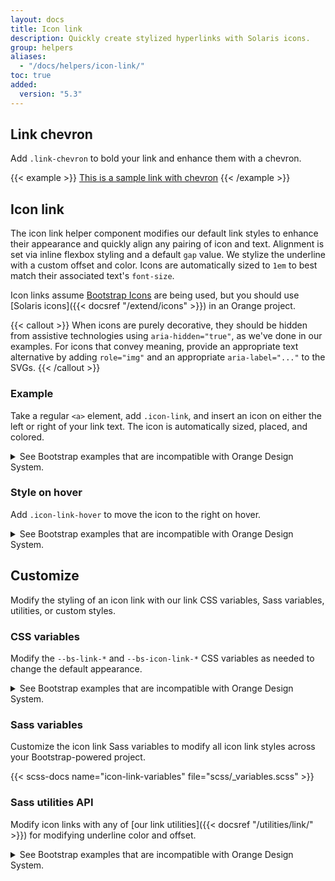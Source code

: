 ```yaml
---
layout: docs
title: Icon link
description: Quickly create stylized hyperlinks with Solaris icons.
group: helpers
aliases:
  - "/docs/helpers/icon-link/"
toc: true
added:
  version: "5.3"
---
```


## Link chevron

Add `.link-chevron` to bold your link and enhance them with a chevron.

{{< example >}}
<a class="link-chevron" href="#">This is a sample link with chevron</a>
{{< /example >}}

## Icon link

The icon link helper component modifies our default link styles to enhance their appearance and quickly align any pairing of icon and text. Alignment is set via inline flexbox styling and a default `gap` value. We stylize the underline with a custom offset and color. Icons are automatically sized to `1em` to best match their associated text's `font-size`.

Icon links assume [Bootstrap Icons](https://icons.getbootstrap.com) are being used, but you should use [Solaris icons]({{< docsref "/extend/icons" >}}) in an Orange project.

{{< callout >}}
When icons are purely decorative, they should be hidden from assistive technologies using `aria-hidden="true"`, as we've done in our examples. For icons that convey meaning, provide an appropriate text alternative by adding `role="img"` and an appropriate `aria-label="..."` to the SVGs.
{{< /callout >}}

### Example

Take a regular `<a>` element, add `.icon-link`, and insert an icon on either the left or right of your link text. The icon is automatically sized, placed, and colored.

<details>
<summary>See Bootstrap examples that are incompatible with Orange Design System.</summary>
<br>
{{< design-callout-alert >}}
This helper should be used carefully because the rendering provided in the following examples does not respect the Orange Design System specifications. But still, this helper could help in some cases to build specific ues cases or other reusable components.
{{< /design-callout-alert >}}

{{< example >}}
<a class="icon-link" href="#">
  <svg xmlns="http://www.w3.org/2000/svg" class="bi" viewbox="0 0 1000 1000" aria-hidden="true">
    <path fill-rule="evenodd" d="M824.958,125h-650a50,50,0,0,0-50,50V825a50,50,0,0,0,50,50h650a50.027,50.027,0,0,0,50.031-50l0.031-650A50.053,50.053,0,0,0,824.958,125ZM800.006,800H200.057l0.033-600H399.958V350l100-75,100.049,75V275l-0.014-75.033,200,0.033ZM599.958,575h50V675H725.02V575h49.938l-87.5-100Zm-150,100h75.031V575h49.969l-87.5-100-87.5,100h50V675Zm0,75h275V700h-275v50Z"/>
  </svg>
  Icon link
</a>
{{< /example >}}

{{< example >}}
<a class="icon-link" href="#">
  Icon link
  <svg xmlns="http://www.w3.org/2000/svg" class="bi" viewbox="0 0 16 16" aria-hidden="true">
    <path fill-rule="evenodd" d="M1 8a.5.5 0 0 1 .5-.5h11.793l-3.147-3.146a.5.5 0 0 1 .708-.708l4 4a.5.5 0 0 1 0 .708l-4 4a.5.5 0 0 1-.708-.708L13.293 8.5H1.5A.5.5 0 0 1 1 8z"/>
  </svg>
</a>
{{< /example >}}
</details>

### Style on hover

Add `.icon-link-hover` to move the icon to the right on hover.

<details>
<summary>See Bootstrap examples that are incompatible with Orange Design System.</summary>
<br>
{{< design-callout-alert >}}
This helper should be used carefully because the rendering provided in the following examples does not respect the Orange Design System specifications. But still, this helper could help in some cases to build specific ues cases or other reusable components.
{{< /design-callout-alert >}}

{{< example >}}
<a class="icon-link icon-link-hover" href="#">
  Icon link
  <svg xmlns="http://www.w3.org/2000/svg" class="bi" viewbox="0 0 16 16" aria-hidden="true">
    <path fill-rule="evenodd" d="M1 8a.5.5 0 0 1 .5-.5h11.793l-3.147-3.146a.5.5 0 0 1 .708-.708l4 4a.5.5 0 0 1 0 .708l-4 4a.5.5 0 0 1-.708-.708L13.293 8.5H1.5A.5.5 0 0 1 1 8z"/>
  </svg>
</a>
{{< /example >}}
</details>

## Customize

Modify the styling of an icon link with our link CSS variables, Sass variables, utilities, or custom styles.

### CSS variables

Modify the `--bs-link-*` and `--bs-icon-link-*` CSS variables as needed to change the default appearance.

<details>
<summary>See Bootstrap examples that are incompatible with Orange Design System.</summary>
<br>
{{< design-callout-alert >}}
This helper should be used carefully because the rendering provided in the following examples does not respect the Orange Design System specifications. But still, this helper could help in some cases to build specific ues cases or other reusable components.
{{< /design-callout-alert >}}

Customize the hover `transform` by overriding the `--bs-icon-link-transform` CSS variable:

{{< example >}}
<a class="icon-link icon-link-hover" style="--bs-icon-link-transform: translate3d(0, -.125rem, 0);" href="#">
  <svg xmlns="http://www.w3.org/2000/svg" class="bi" viewbox="0 0 1000 1000" aria-hidden="true">
    <path fill-rule="evenodd" d="M650,225H525a25,25,0,0,1-25-25V75ZM325,600H250a25,25,0,0,1-25-25h0a25,25,0,0,1,25-25h75V500H250a25,25,0,0,1-25-25h0a25,25,0,0,1,25-25h75V400H250a25,25,0,0,1-25-25h0a25,25,0,0,1,25-25h75V250H469.113A74.709,74.709,0,0,1,450,200V75H150V650a75,75,0,0,0,75,75H325V600ZM850,425H725a25,25,0,0,1-25-25V275ZM725,475a75,75,0,0,1-75-75V275H350V850a75,75,0,0,0,75,75H850V475H725Zm50,300a25,25,0,0,1-25,25H450a25,25,0,0,1-25-25h0a25,25,0,0,1,25-25H750a25,25,0,0,1,25,25h0Zm0-100a25,25,0,0,1-25,25H450a25,25,0,0,1-25-25h0a25,25,0,0,1,25-25H750a25,25,0,0,1,25,25h0Zm0-100a25,25,0,0,1-25,25H450a25,25,0,0,1-25-25h0a25,25,0,0,1,25-25H750a25,25,0,0,1,25,25h0Z"/>
  </svg>
  Icon link
</a>
{{< /example >}}

Customize the color by overriding the `--bs-link-*` CSS variable:

{{< example >}}
<a class="icon-link icon-link-hover" style="--bs-link-hover-color-rgb: 25, 135, 84;" href="#">
  Icon link
  <svg xmlns="http://www.w3.org/2000/svg" class="bi" viewbox="0 0 16 16" aria-hidden="true">
    <path fill-rule="evenodd" d="M1 8a.5.5 0 0 1 .5-.5h11.793l-3.147-3.146a.5.5 0 0 1 .708-.708l4 4a.5.5 0 0 1 0 .708l-4 4a.5.5 0 0 1-.708-.708L13.293 8.5H1.5A.5.5 0 0 1 1 8z"/>
  </svg>
</a>
{{< /example >}}
</details>

### Sass variables

Customize the icon link Sass variables to modify all icon link styles across your Bootstrap-powered project.

{{< scss-docs name="icon-link-variables" file="scss/_variables.scss" >}}

### Sass utilities API

Modify icon links with any of [our link utilities]({{< docsref "/utilities/link/" >}}) for modifying underline color and offset.

<details>
<summary>See Bootstrap examples that are incompatible with Orange Design System.</summary>
<br>
{{< design-callout-alert >}}
This helper should be used carefully because the rendering provided in the following examples does not respect the Orange Design System specifications. But still, this helper could help in some cases to build specific ues cases or other reusable components.
{{< /design-callout-alert >}}

{{< example >}}
<a class="icon-link icon-link-hover link-success link-underline-success link-underline-opacity-25" href="#">
  Icon link
  <svg xmlns="http://www.w3.org/2000/svg" class="bi" viewbox="0 0 16 16" aria-hidden="true">
    <path fill-rule="evenodd" d="M1 8a.5.5 0 0 1 .5-.5h11.793l-3.147-3.146a.5.5 0 0 1 .708-.708l4 4a.5.5 0 0 1 0 .708l-4 4a.5.5 0 0 1-.708-.708L13.293 8.5H1.5A.5.5 0 0 1 1 8z"/>
  </svg>
</a>
{{< /example >}}
</details>
